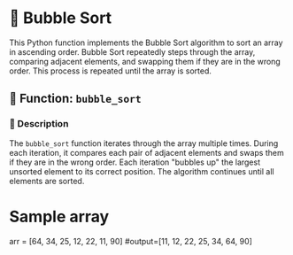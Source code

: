 # 🔄 Bubble Sort

This Python function implements the Bubble Sort algorithm to sort an array in ascending order. Bubble Sort repeatedly steps through the array, comparing adjacent elements, and swapping them if they are in the wrong order. This process is repeated until the array is sorted.

## 📜 Function: `bubble_sort`

### 📝 Description
The `bubble_sort` function iterates through the array multiple times. During each iteration, it compares each pair of adjacent elements and swaps them if they are in the wrong order. Each iteration "bubbles up" the largest unsorted element to its correct position. The algorithm continues until all elements are sorted.

# Sample array
arr = [64, 34, 25, 12, 22, 11, 90]
#output=[11, 12, 22, 25, 34, 64, 90]
